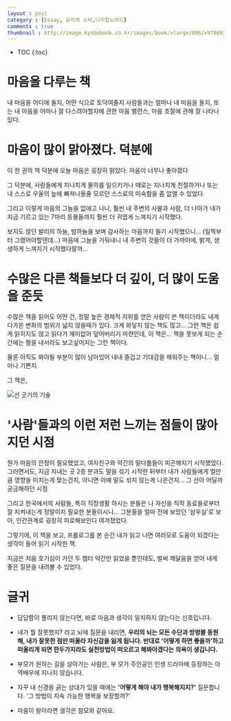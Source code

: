 ```yaml
---
layout : post
category : [Essay, 윤리적 소비,디지털노마드]
comments : true
thumbnail : http://image.kyobobook.co.kr/images/book/xlarge/886/x9788925563886.jpg
---
```


* TOC
{:toc}



# 마음을 다루는 책
내 마음을 어디에 둘지, 어떤 식으로 토닥여줄지
사람들과는 얼마나 내 마음을 둘지,
또는 내 마음을 어마나 잘 다스려야할지에 관한
마음 밸런스, 마음 조절에 관해 잘 나타나있다.

# 마음이 많이 맑아졌다. 덕분에
이 한 권의 책 덕분에 오늘 마음은 굉장히 맑았다.
마음이 너무나 좋아졌다

그 덕분에,
사람들에게 지나치게 물의를 일으키거나
때로는 지나치게 친절하거나
또는 내 스스로 우울의 늪에 빠져나올줄 모르던
스스로의 미숙함을 좀 없앨 수 있었다.

그리고 이렇게 마음의 그늘을 없애고 나니,
훨씬 내 주변의 사물과
사람, 더 나아가 내가 지금 기르고 있는 7마리 동물들까지
훨씬 더 귀엽게 느껴지기 시작했다.

보지도 않던 발리의 하늘, 밤하늘을 보며
감사하는 마음까지 들기 시작했으니...
(일찍부터 그랬어야할텐데...)
마음에 그늘을 거둬내니
내 주변의 것들이 더 가까이에, 밝게, 생생하게 느껴지기 시작했다랄까...

# 수많은 다른 책들보다 더 깊이, 더 많이 도움을 준듯

수많은 책을 읽어도
어떤 건, 정말 높은 경제적 지위를 얻은 사람이 쓴 책이더라도
내게 다가온 변화의 범위가 넓지 않을때가 있다.
크게 와닿지 않는 책도 많고...
그런 책은 쉽게 읽히지도 않고
읽다가 재미없어 덮어버리기 마련인데,
이 책은... 책을 못보게 되는 순간에는
짬을 내서라도 보고싶어지는 그런 책이다.

물론 아직도 봐야될 부분이 많이 남아있어
내내 즐겁고 기대감을 채워주는 책이니...
얼마나 기쁜지



그 책은,

![선 긋기의 기술](http://image.kyobobook.co.kr/images/book/xlarge/886/x9788925563886.jpg)

# '사람'들과의 이런 저런 느끼는 점들이 많아지던 시점

뭔가 마음의 안정이 필요했었고,
여자친구와 약간의 말다툼들이 피곤해지기 시작했었다.
그러면서도, 지금 지내는 곳 2층 분과도 말을 섞기 시작한 뒤부터
내가 사람들에게 얼만큼 영향을 미치는게 맞는건지,
아니면 아예 말도 섞지 않는게 나은건지... 그 선이 어딜까 궁금해하던 시점

그리고 한국에서의 사람들, 특히 직장생활 하시는 분들은
나 자신을 직작 동료들로부터 잘 지켜내는게 정말이지 필요한 분들이시니...
그분들을 얼마 전에 보았던
'삼우실'로 보아, 인간관계로 굉장히 피로해보인다 여겨졌었다.


그렇기에, 이 책을 보고,
프롤로그를 본 순간 내가 읽고 나면
여러모로 도움이 되겠다는 생각이 들어 읽기 시작한 책.

지금은 처음 호기심이 가던 두 챕터 
약간만 읽었을 뿐인데도,
벌써 깨달음을 얻어 내게 좋은 질문을 내려볼 수 있었다.




# 글귀 

- 답답함이 풀리지 않는다면, 바로 마음과 생각이 일치하지 않는다는 신호입니다.
- 내가 뭘 잘못했지? 라고 뇌에 질문을 내리면, **우리의 뇌는 모든 수단과 방벙블 동원해, 내가 잘못한 점만 떠올라 자신감을 잃게 됩니다. 반대로 '어떻게 하면 좋을까'하고 떠올리게 되면 한두가지라도 실천방법이 떠오르고 해봐야겠다는 의욕이 생깁니다.**
- 부모가 원하는 길을 살아가는 사람은, 부 모가 주인공인 인생 드라마에 등장하는 아역배우에 지나지 않습니다.
- 자꾸 내 신경을 긁는 상대가 있을 때에는 **'어떻게 해야 내가 행복해지지?'** 질문합니다. '그 방법이 지속 가능한 행복을 보장할까?'

- 마음이 왕이라면 생각은 참모와 같아요.